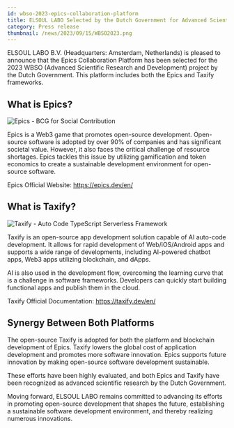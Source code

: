 ```yaml
---
id: wbso-2023-epics-collaboration-platform
title: ELSOUL LABO Selected by the Dutch Government for Advanced Scientific Research
category: Press release
thumbnail: /news/2023/09/15/WBSO2023.png
---
```


ELSOUL LABO B.V. (Headquarters: Amsterdam, Netherlands) is pleased to announce that the Epics Collaboration Platform has been selected for the 2023 WBSO (Advanced Scientific Research and Development) project by the Dutch Government. This platform includes both the Epics and Taxify frameworks.

## What is Epics?

![Epics - BCG for Social Contribution](/news/2023/09/15/EpicsEN.jpg)

Epics is a Web3 game that promotes open-source development. Open-source software is adopted by over 90% of companies and has significant societal value. However, it also faces the critical challenge of resource shortages. Epics tackles this issue by utilizing gamification and token economics to create a sustainable development environment for open-source software.

Epics Official Website: https://epics.dev/en/

## What is Taxify?

![Taxify - Auto Code TypeScript Serverless Framework](/news/2023/09/15/TaxifyEN.png)

Taxify is an open-source app development solution capable of AI auto-code development. It allows for rapid development of Web/iOS/Android apps and supports a wide range of developments, including AI-powered chatbot apps, Web3 apps utilizing blockchain, and dApps.

AI is also used in the development flow, overcoming the learning curve that is a challenge in software frameworks. Developers can quickly start building functional apps and publish them in the cloud.

Taxify Official Documentation: https://taxify.dev/en/

## Synergy Between Both Platforms

The open-source Taxify is adopted for both the platform and blockchain development of Epics. Taxify lowers the global cost of application development and promotes more software innovation. Epics supports future innovation by making open-source software development sustainable.

These efforts have been highly evaluated, and both Epics and Taxify have been recognized as advanced scientific research by the Dutch Government.

Moving forward, ELSOUL LABO remains committed to advancing its efforts in promoting open-source development that shapes the future, establishing a sustainable software development environment, and thereby realizing numerous innovations.
